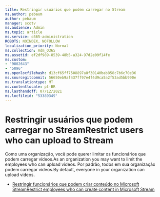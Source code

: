 ```yaml
---
title: Restringir usuários que podem carregar no Stream
ms.author: pebaum
author: pebaum
manager: scotv
ms.audience: Admin
ms.topic: article
ms.service: o365-administration
ROBOTS: NOINDEX, NOFOLLOW
localization_priority: Normal
ms.collection: Adm_O365
ms.assetid: ef2df989-8539-48b5-a324-97d2e09f14fe
ms.custom:
- "9002643"
- "5096"
ms.openlocfilehash: d13cf65ff7508897a8f30140bab858c7b6c70e36
ms.sourcegitcommit: 56650eb9af437ff97e4f4d9ca5a2f53ad5bb990e
ms.translationtype: MT
ms.contentlocale: pt-BR
ms.lasthandoff: 07/12/2021
ms.locfileid: "53389349"
---
```

# <a name="restrict-users-who-can-upload-to-stream"></a><span data-ttu-id="240c4-102">Restringir usuários que podem carregar no Stream</span><span class="sxs-lookup"><span data-stu-id="240c4-102">Restrict users who can upload to Stream</span></span>

<span data-ttu-id="240c4-103">Como uma organização, você pode querer limitar os funcionários que podem carregar vídeos.</span><span class="sxs-lookup"><span data-stu-id="240c4-103">As an organization you may want to limit the employees who can upload videos.</span></span> <span data-ttu-id="240c4-104">Por padrão, todos em sua organização podem carregar vídeos.</span><span class="sxs-lookup"><span data-stu-id="240c4-104">By default, everyone in your organization can upload videos.</span></span>

- [<span data-ttu-id="240c4-105">Restringir funcionários que podem criar conteúdo no Microsoft Stream</span><span class="sxs-lookup"><span data-stu-id="240c4-105">Restrict employees who can create content in Microsoft Stream</span></span>](/stream/restrict-uploaders)
